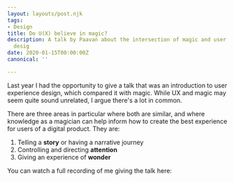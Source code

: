 ```yaml
---
layout: layouts/post.njk
tags:
- Design
title: Do U(X) believe in magic?
description: A talk by Paavan about the intersection of magic and user experience
  desig
date: 2020-01-15T00:00:00Z
canonical: ''

---
```

Last year I had the opportunity to give a talk that was an introduction to user experience design, which compared it with magic. While UX and magic may seem quite sound unrelated, I argue there's a lot in common.

There are three areas in particular where both are similar, and where knowledge as a magician can help inform how to create the best experience for users of a digital product. They are:

1. Telling a **story** or having a narrative journey
2. Controlling and directing **attention**
3. Giving an experience of **wonder**

You can watch a full recording of me giving the talk here: